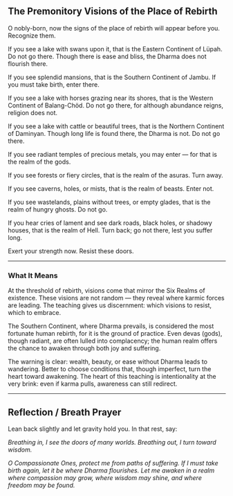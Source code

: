 ## The Premonitory Visions of the Place of Rebirth

O nobly-born, now the signs of the place of rebirth will appear before you. Recognize them.

If you see a lake with swans upon it, that is the Eastern Continent of Lüpah. Do not go there. Though there is ease and bliss, the Dharma does not flourish there.

If you see splendid mansions, that is the Southern Continent of Jambu. If you must take birth, enter there.

If you see a lake with horses grazing near its shores, that is the Western Continent of Balang-Chöd. Do not go there, for although abundance reigns, religion does not.

If you see a lake with cattle or beautiful trees, that is the Northern Continent of Daminyan. Though long life is found there, the Dharma is not. Do not go there.

If you see radiant temples of precious metals, you may enter — for that is the realm of the gods.

If you see forests or fiery circles, that is the realm of the asuras. Turn away.

If you see caverns, holes, or mists, that is the realm of beasts. Enter not.

If you see wastelands, plains without trees, or empty glades, that is the realm of hungry ghosts. Do not go.

If you hear cries of lament and see dark roads, black holes, or shadowy houses, that is the realm of Hell. Turn back; go not there, lest you suffer long.

Exert your strength now. Resist these doors.

---

### What It Means

At the threshold of rebirth, visions come that mirror the Six Realms of existence. These visions are not random — they reveal where karmic forces are leading. The teaching gives us discernment: which visions to resist, which to embrace.

The Southern Continent, where Dharma prevails, is considered the most fortunate human rebirth, for it is the ground of practice. Even devas (gods), though radiant, are often lulled into complacency; the human realm offers the chance to awaken through both joy and suffering.

The warning is clear: wealth, beauty, or ease without Dharma leads to wandering. Better to choose conditions that, though imperfect, turn the heart toward awakening. The heart of this teaching is intentionality at the very brink: even if karma pulls, awareness can still redirect.

---

## Reflection / Breath Prayer

Lean back slightly and let gravity hold you. In that rest, say:

*Breathing in, I see the doors of many worlds.
Breathing out, I turn toward wisdom.*

*O Compassionate Ones,
protect me from paths of suffering.
If I must take birth again,
let it be where Dharma flourishes.
Let me awaken in a realm
where compassion may grow,
where wisdom may shine,
and where freedom may be found.*
